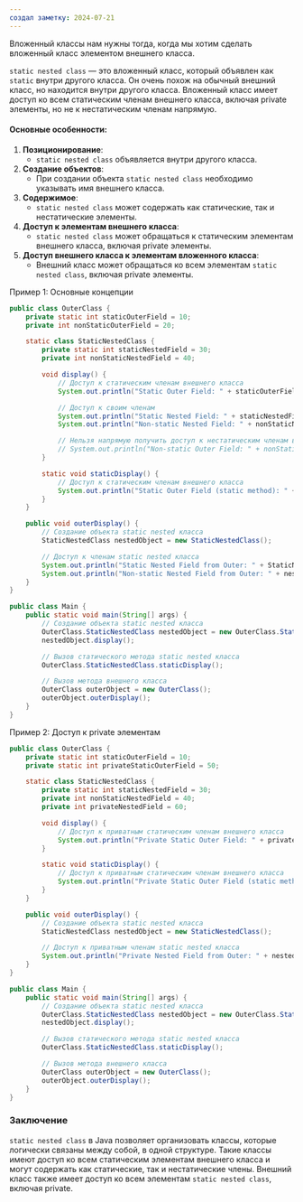 ```yaml
---
создал заметку: 2024-07-21
---
```

Вложенный классы нам нужны тогда, когда мы хотим сделать вложенный класс элементом внешнего класса.

`static nested class` — это вложенный класс, который объявлен как `static` внутри другого класса. Он очень похож на обычный внешний класс, но находится внутри другого класса. Вложенный класс имеет доступ ко всем статическим членам внешнего класса, включая private элементы, но не к нестатическим членам напрямую.

#### Основные особенности:

1. **Позиционирование**:
    - `static nested class` объявляется внутри другого класса.
2. **Создание объектов**:
    - При создании объекта `static nested class` необходимо указывать имя внешнего класса.
3. **Содержимое**:
    - `static nested class` может содержать как статические, так и нестатические элементы.
4. **Доступ к элементам внешнего класса**:
    - `static nested class` может обращаться к статическим элементам внешнего класса, включая private элементы.
5. **Доступ внешнего класса к элементам вложенного класса**:
    - Внешний класс может обращаться ко всем элементам `static nested class`, включая private элементы.


Пример 1: Основные концепции
```java
public class OuterClass {
    private static int staticOuterField = 10;
    private int nonStaticOuterField = 20;

    static class StaticNestedClass {
        private static int staticNestedField = 30;
        private int nonStaticNestedField = 40;

        void display() {
            // Доступ к статическим членам внешнего класса
            System.out.println("Static Outer Field: " + staticOuterField);

            // Доступ к своим членам
            System.out.println("Static Nested Field: " + staticNestedField);
            System.out.println("Non-static Nested Field: " + nonStaticNestedField);

            // Нельзя напрямую получить доступ к нестатическим членам внешнего класса
            // System.out.println("Non-static Outer Field: " + nonStaticOuterField); // Ошибка
        }

        static void staticDisplay() {
            // Доступ к статическим членам внешнего класса
            System.out.println("Static Outer Field (static method): " + staticOuterField);
        }
    }

    public void outerDisplay() {
        // Создание объекта static nested класса
        StaticNestedClass nestedObject = new StaticNestedClass();

        // Доступ к членам static nested класса
        System.out.println("Static Nested Field from Outer: " + StaticNestedClass.staticNestedField);
        System.out.println("Non-static Nested Field from Outer: " + nestedObject.nonStaticNestedField);
    }
}

public class Main {
    public static void main(String[] args) {
        // Создание объекта static nested класса
        OuterClass.StaticNestedClass nestedObject = new OuterClass.StaticNestedClass();
        nestedObject.display();

        // Вызов статического метода static nested класса
        OuterClass.StaticNestedClass.staticDisplay();

        // Вызов метода внешнего класса
        OuterClass outerObject = new OuterClass();
        outerObject.outerDisplay();
    }
}

```

Пример 2: Доступ к private элементам
```java
public class OuterClass {
    private static int staticOuterField = 10;
    private static int privateStaticOuterField = 50;

    static class StaticNestedClass {
        private static int staticNestedField = 30;
        private int nonStaticNestedField = 40;
        private int privateNestedField = 60;

        void display() {
            // Доступ к приватным статическим членам внешнего класса
            System.out.println("Private Static Outer Field: " + privateStaticOuterField);
        }

        static void staticDisplay() {
            // Доступ к приватным статическим членам внешнего класса
            System.out.println("Private Static Outer Field (static method): " + privateStaticOuterField);
        }
    }

    public void outerDisplay() {
        // Создание объекта static nested класса
        StaticNestedClass nestedObject = new StaticNestedClass();

        // Доступ к приватным членам static nested класса
        System.out.println("Private Nested Field from Outer: " + nestedObject.privateNestedField);
    }
}

public class Main {
    public static void main(String[] args) {
        // Создание объекта static nested класса
        OuterClass.StaticNestedClass nestedObject = new OuterClass.StaticNestedClass();
        nestedObject.display();

        // Вызов статического метода static nested класса
        OuterClass.StaticNestedClass.staticDisplay();

        // Вызов метода внешнего класса
        OuterClass outerObject = new OuterClass();
        outerObject.outerDisplay();
    }
}

```

### Заключение

`static nested class` в Java позволяет организовать классы, которые логически связаны между собой, в одной структуре. Такие классы имеют доступ ко всем статическим элементам внешнего класса и могут содержать как статические, так и нестатические члены. Внешний класс также имеет доступ ко всем элементам `static nested class`, включая private.